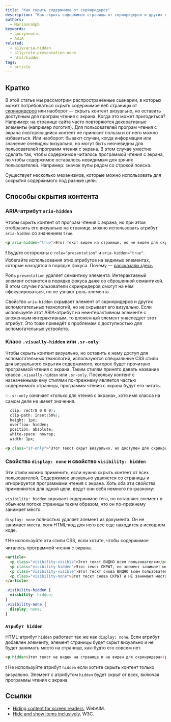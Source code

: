 ```yaml
---
title: "Как скрыть содержимое от скринридеров"
description: "Как скрыть содержимое страницы от скринридеров и других вспомогательных технологий."
authors:
  - MariannaSpb
keywords:
  - доступность
  - ARIA
related:
  - a11y/aria-hidden
  - a11y/role-presentation-none
  - html/hidden
tags:
  - article
---
```


## Кратко
  В этой статье мы рассмотрим распространённые сценарии, в которых может потребоваться скрыть содержимое веб страницы от [скринридеров](/html/screenreaders/) или наоборот — скрыть контент визуально, но оставить доступным для програм чтения с экрана.
  Когда это может пригодиться? Например: на странице сайта часто повторяются декоративные элементы (например логотип). Для пользователей програм чтения с экрана повторяющийся контент не приносит пользы и от него можно избавиться.
  Или наоборот: бывают случаи, когда информация или значение очевидны визуально, но могут быть неочевидны для пользователей программ чтения с экрана. В этом случае уместно сделать так, чтобы содержимое читалось программой чтения с экрана, но чтобы содержимое оставалось невидимым для зрячих пользователей. Например: значок лупы рядом со строкой поиска.

  Существует несколько механизмов, которые можно использовать для сокрытия содержимого под разные цели.

## Cпособы скрытия контента

### ARIA-атрибут `aria-hidden`

Чтобы скрыть контент от програм чтения с экрана, но при этом отобразить его визуально на странице, можно использовать атрибут `aria-hidden` со значением `true`.

```html
<p aria-hidden="true">Этот текст виден на странице, но не виден для скринридера</p>
```
❗️ Будьте осторожны с `role="presentation"` и `aria-hidden="true"`. Избегайте использования этих атрибутов на видимых элементах, которые находятся в порядке фокуса. Почему — [рассказали здесь](/a11y/aria-intro/)

Роль `presentation` удаляет семантику элемента. Интерактивный элемент останется в порядке фокуса даже со сброшенной семантикой. В этом случае пользователи скринридеров смогут на нём сфокусироваться, но не узнают роль элемента.

Свойство `aria-hidden` скрывает элемент от скринридеров и других вспомогательных технологий, но не скрывает его визуально. Если используете этот ARIA-атрибут на неинтерактивном элементе с вложенным интерактивным, то вложенный элемент унаследует этот атрибут. Это тоже приведёт к проблемам с доступностью для вспомогательных устройств.

### Класс `.visually-hidden` или `.sr-only`

Чтобы скрыть контент визуально, но оставить к нему доступ для вспомогательных технологий, используются специальные СSS стили для визуального скрытия содержимого, которое будет прочитано программой чтения с экрана. Таким стилям принято давать название класса  `.visually-hidden` или `.sr-only`. Поскольку контент с назначенными ему стилями по-прежнему является частью содержимого страницы, программы чтения с экрана будут его читать.

💡 `.sr-only` означает «только для чтения с экрана», хотя имя класса на самом деле не имеет значения.

```css
  clip: rect(0 0 0 0);
  clip-path: inset(50%);
  height: 1px;
  overflow: hidden;
  position: absolute;
  white-space: nowrap;
  width: 1px;
```

```html
<p class="sr-only">"Этот текст скрыт визуально, но доступен для скринридеров".</p>
```

### Свойство `display: none` и свойство `visibility: hidden`

Эти стили можно применить, если нужно скрыть контент от всех пользователей. Содержимое визуально удаляется со страницы и игнорируется программами чтения с экрана. Хоть оба эти свойства применяются для одной цели, ведут они себя немного по-разному:

`visibility: hidden` скрывает содержимое тега, но оставляет элемент в обычном потоке страницы таким образом, что он по-прежнему занимает место.

`display: none` полностью удаляет элемент из документа. Он не занимает места, хотя HTML-код для него все еще находится в исходном коде.

❗️ Не используйте эти стили CSS, если хотите, чтобы содержимое читалось программой чтения с экрана.

```html
<article>
  <p class="visibility-visible">Этот текст ВИДНО всем пользователям</p>
  <p class="visibility-hidden">Этот текст СКРЫТ, но элемент занимает место в потоке страницы</p>
  <p class="visibility-visible">Этот тескт снова ВИДНО всем пользователям</p>
  <p class="visibility-none">Этот тескт снова СКРЫТ и НЕ занимает место на странице </p>
</article>
```

```css
.visibility-hidden {
  visibility: hidden;
}
.visibility-none {
  display: none;
}
```

### `Атрибут hidden`
HTML-атрибут `hidden` работает так же как `display: none`. Если атрибут добавлен элементу, элемент страницы будет скрыт визуально и не будет занимать место на странице, как-будто его совсем нет.

```html
<p hidden>Этот текст не виден на странице и не виден для скринридера</p>
```
❗️ Не используйте атрибут `hidden` если хотите скрыть контент только визуально. Элемент с атрибутом `hidden` будет скрыт от всех, включая программы чтения с экрана.

## Ссылки
- [Hiding content for screen readers](https://webaim.org/blog/hiding-content-for-screen-readers/), WebAIM.
- [Hide and show items inclusively](https://design-system.w3.org/styles/how-to-hide-and-show-things.html), W3C.
